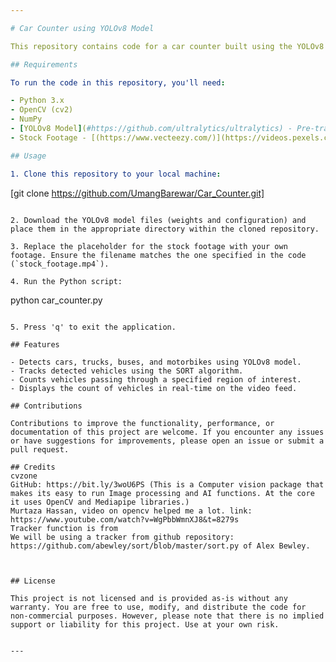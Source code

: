 ```yaml
---

# Car Counter using YOLOv8 Model

This repository contains code for a car counter built using the YOLOv8 object detection model. The system detects cars in a given video footage and counts them as they pass through a specified region of interest.

## Requirements

To run the code in this repository, you'll need:

- Python 3.x
- OpenCV (cv2)
- NumPy
- [YOLOv8 Model](#https://github.com/ultralytics/ultralytics) - Pre-trained weights and configuration files for YOLOv8
- Stock Footage - [(https://www.vecteezy.com/)](https://videos.pexels.com/video-files/2109463/2109463-hd_1920_1080_30fps.mp4)

## Usage

1. Clone this repository to your local machine:

```
[git clone https://github.com/UmangBarewar/Car_Counter.git]
```

2. Download the YOLOv8 model files (weights and configuration) and place them in the appropriate directory within the cloned repository.

3. Replace the placeholder for the stock footage with your own footage. Ensure the filename matches the one specified in the code (`stock_footage.mp4`).

4. Run the Python script:

```
python car_counter.py
```

5. Press 'q' to exit the application.

## Features

- Detects cars, trucks, buses, and motorbikes using YOLOv8 model.
- Tracks detected vehicles using the SORT algorithm.
- Counts vehicles passing through a specified region of interest.
- Displays the count of vehicles in real-time on the video feed.

## Contributions

Contributions to improve the functionality, performance, or documentation of this project are welcome. If you encounter any issues or have suggestions for improvements, please open an issue or submit a pull request.

## Credits
cvzone
GitHub: https://bit.ly/3woU6PS (This is a Computer vision package that makes its easy to run Image processing and AI functions. At the core it uses OpenCV and Mediapipe libraries.)
Murtaza Hassan, video on opencv helped me a lot. link: https://www.youtube.com/watch?v=WgPbbWmnXJ8&t=8279s
Tracker function is from 
We will be using a tracker from github repository: https://github.com/abewley/sort/blob/master/sort.py of Alex Bewley.



## License

This project is not licensed and is provided as-is without any warranty. You are free to use, modify, and distribute the code for non-commercial purposes. However, please note that there is no implied support or liability for this project. Use at your own risk.


---
```

